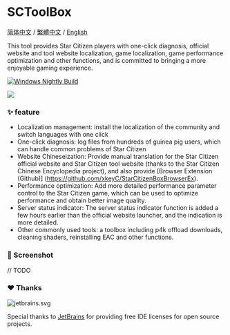 # SCToolBox
[简体中文](https://github.com/StarCitizenToolBox/app/blob/main/README.md) / [繁體中文](https://github.com/StarCitizenToolBox/app/blob/main/README_zh-TW.md) / [English](https://github.com/StarCitizenToolBox/app/blob/main/README_en.md)

This tool provides Star Citizen players with one-click diagnosis, official website and tool website localization, game localization, game performance optimization and other functions, and is committed to bringing a more enjoyable gaming experience.

[![Windows Nightly Build](https://github.com/StarCitizenToolBox/app/actions/workflows/windows_nightly.yml/badge.svg)](https://github.com/StarCitizenToolBox/app/actions/workflows/windows_nightly.yml)

[![](https://get.microsoft.com/images/en-us%20dark.svg)](https://apps.microsoft.com/detail/9NF3SWFWNKL1?launch=true)

### ✨ feature
- Localization management: install the localization of the community and switch languages with one click
- One-click diagnosis: log files from hundreds of guinea pig users, which can handle common problems of Star Citizen
- Website Chineseization: Provide manual translation for the Star Citizen official website and Star Citizen tool website (thanks to the Star Citizen Chinese Encyclopedia project), and also provide [Browser Extension (Github)] (https://github.com/xkeyC/StarCitizenBoxBrowserEx).
- Performance optimization: Add more detailed performance parameter control to the Star Citizen game, which can be used to optimize performance and obtain better image quality.
- Server status indicator: The server status indicator function is added a few hours earlier than the official website launcher, and the indication is more detailed.
- Other commonly used tools: a toolbox including p4k offload downloads, cleaning shaders, reinstalling EAC and other functions.

### 📸 Screenshot
// TODO

### ❤️ Thanks
![jetbrains.svg](https://resources.jetbrains.com/storage/products/company/brand/logos/jb_beam.svg)

Special thanks to [JetBrains](https://www.jetbrains.com/?from=SCToolbox) for providing free IDE licenses for open source projects.